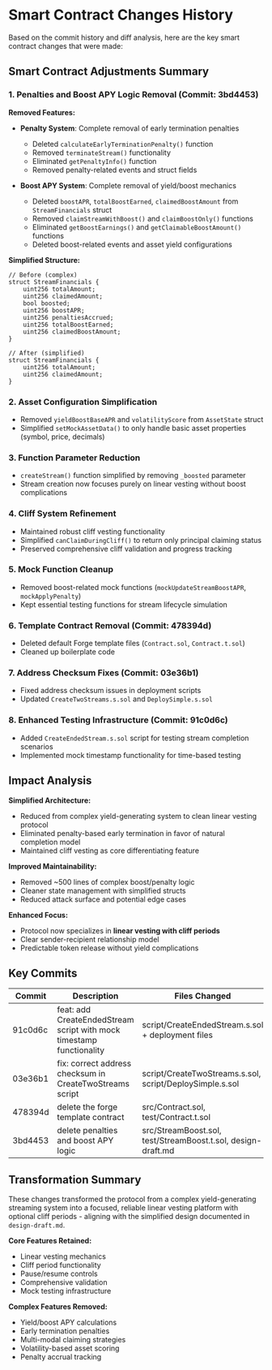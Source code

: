 # Smart Contract Changes History

Based on the commit history and diff analysis, here are the key smart contract changes that were made:

## Smart Contract Adjustments Summary

### 1. **Penalties and Boost APY Logic Removal** (Commit: 3bd4453)

**Removed Features:**
- **Penalty System**: Complete removal of early termination penalties
  - Deleted `calculateEarlyTerminationPenalty()` function
  - Removed `terminateStream()` functionality 
  - Eliminated `getPenaltyInfo()` function
  - Removed penalty-related events and struct fields

- **Boost APY System**: Complete removal of yield/boost mechanics
  - Deleted `boostAPR`, `totalBoostEarned`, `claimedBoostAmount` from `StreamFinancials` struct
  - Removed `claimStreamWithBoost()` and `claimBoostOnly()` functions
  - Eliminated `getBoostEarnings()` and `getClaimableBoostAmount()` functions
  - Deleted boost-related events and asset yield configurations

**Simplified Structure:**
```solidity
// Before (complex)
struct StreamFinancials {
    uint256 totalAmount;
    uint256 claimedAmount;
    bool boosted;
    uint256 boostAPR;
    uint256 penaltiesAccrued;
    uint256 totalBoostEarned;
    uint256 claimedBoostAmount;
}

// After (simplified) 
struct StreamFinancials {
    uint256 totalAmount;
    uint256 claimedAmount;
}
```

### 2. **Asset Configuration Simplification**
- Removed `yieldBoostBaseAPR` and `volatilityScore` from `AssetState` struct
- Simplified `setMockAssetData()` to only handle basic asset properties (symbol, price, decimals)

### 3. **Function Parameter Reduction**
- `createStream()` function simplified by removing `_boosted` parameter
- Stream creation now focuses purely on linear vesting without boost complications

### 4. **Cliff System Refinement**
- Maintained robust cliff vesting functionality
- Simplified `canClaimDuringCliff()` to return only principal claiming status
- Preserved comprehensive cliff validation and progress tracking

### 5. **Mock Function Cleanup**
- Removed boost-related mock functions (`mockUpdateStreamBoostAPR`, `mockApplyPenalty`)
- Kept essential testing functions for stream lifecycle simulation

### 6. **Template Contract Removal** (Commit: 478394d)
- Deleted default Forge template files (`Contract.sol`, `Contract.t.sol`)
- Cleaned up boilerplate code

### 7. **Address Checksum Fixes** (Commit: 03e36b1)
- Fixed address checksum issues in deployment scripts
- Updated `CreateTwoStreams.s.sol` and `DeploySimple.s.sol`

### 8. **Enhanced Testing Infrastructure** (Commit: 91c0d6c)
- Added `CreateEndedStream.s.sol` script for testing stream completion scenarios
- Implemented mock timestamp functionality for time-based testing

## Impact Analysis

**Simplified Architecture:**
- Reduced from complex yield-generating system to clean linear vesting protocol
- Eliminated penalty-based early termination in favor of natural completion model
- Maintained cliff vesting as core differentiating feature

**Improved Maintainability:**
- Removed ~500 lines of complex boost/penalty logic
- Cleaner state management with simplified structs
- Reduced attack surface and potential edge cases

**Enhanced Focus:**
- Protocol now specializes in **linear vesting with cliff periods**
- Clear sender-recipient relationship model
- Predictable token release without yield complications

## Key Commits

| Commit | Description | Files Changed |
|--------|-------------|---------------|
| 91c0d6c | feat: add CreateEndedStream script with mock timestamp functionality | script/CreateEndedStream.s.sol + deployment files |
| 03e36b1 | fix: correct address checksum in CreateTwoStreams script | script/CreateTwoStreams.s.sol, script/DeploySimple.s.sol |
| 478394d | delete the forge template contract | src/Contract.sol, test/Contract.t.sol |
| 3bd4453 | delete penalties and boost APY logic | src/StreamBoost.sol, test/StreamBoost.t.sol, design-draft.md |

## Transformation Summary

These changes transformed the protocol from a complex yield-generating streaming system into a focused, reliable linear vesting platform with optional cliff periods - aligning with the simplified design documented in `design-draft.md`.

**Core Features Retained:**
- Linear vesting mechanics
- Cliff period functionality  
- Pause/resume controls
- Comprehensive validation
- Mock testing infrastructure

**Complex Features Removed:**
- Yield/boost APY calculations
- Early termination penalties
- Multi-modal claiming strategies
- Volatility-based asset scoring
- Penalty accrual tracking